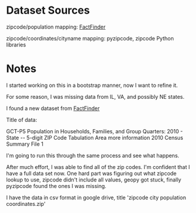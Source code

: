 

# Dataset Sources

zipcode/population mapping: [FactFinder](https://factfinder.census.gov/faces/tableservices/jsf/pages/productview.xhtml?pid=DEC_10_SF1_GCTP5.ST09&prodType=table)

zipcode/coordinates/cityname mapping: pyzipcode, zipcode Python libraries 

# Notes  

I started working on this in a bootstrap manner, now I want to refine it. 

For some reason, I was missing data from IL, VA, and possibly NE states. 

I found a new dataset from [FactFinder](https://factfinder.census.gov/faces/tableservices/jsf/pages/productview.xhtml?pid=DEC_10_SF1_GCTP5.ST09&prodType=table)

Title of data: 

GCT-P5 Population in Households, Families, and Group Quarters: 2010 - State -- 5-digit ZIP Code Tabulation Area  more information
2010 Census Summary File 1 

I'm going to run this through the same process and see what happens.

After much effort, I was able to find all of the zip codes. I'm confident that I have a full data set now. One hard part was figuring out what zipcode lookup to use, zipcode didn't include all values, geopy got stuck, finally pyzipcode found the ones I was missing. 

I have the data in csv format in google drive, title 'zipcode city population coordinates.zip'

